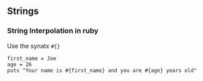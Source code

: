## Strings

### String Interpolation in ruby
Use the synatx `#{}`

```
first_name = Joe
age = 26
puts "Your name is #{first_name} and you are #{age} years old"
```
